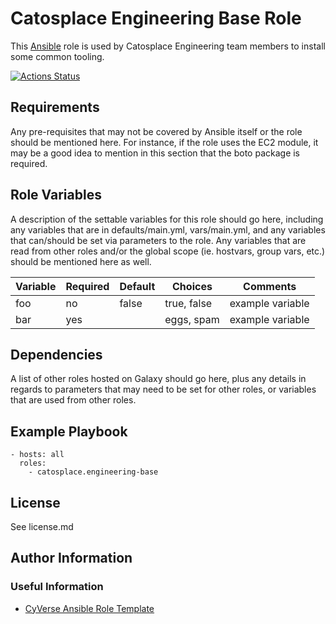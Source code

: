 # Catosplace Engineering Base Role
This [Ansible][1] role is used by Catosplace Engineering team members to install some common tooling.

[![Actions Status](https://github.com/catosplace/catosplace-engineering-base-role/workflows/build/badge.svg)](https://github.com/catosplace/catosplace-engineering-base-role/actions)

<!-- [![Ansible Galaxy](https://img.shields.io/badge/ansible--galaxy-name--of--my--role-blue.svg)](https://galaxy.ansible.com/Catosplace/engineering-base/) -->

## Requirements

Any pre-requisites that may not be covered by Ansible itself or the role should be mentioned here. For instance, if the role uses the EC2 module, it may be a good idea to mention in this section that the boto package is required.

## Role Variables

A description of the settable variables for this role should go here, including any variables that are in defaults/main.yml, vars/main.yml, and any variables that can/should be set via parameters to the role. Any variables that are read from other roles and/or the global scope (ie. hostvars, group vars, etc.) should be mentioned here as well.

| Variable                | Required | Default | Choices                   | Comments                                 |
|-------------------------|----------|---------|---------------------------|------------------------------------------|
| foo                     | no       | false   | true, false               | example variable                         |
| bar                     | yes      |         | eggs, spam                | example variable                         |

## Dependencies

A list of other roles hosted on Galaxy should go here, plus any details in regards to parameters that may need to be set for other roles, or variables that are used from other roles.

## Example Playbook

```
- hosts: all
  roles:
    - catosplace.engineering-base
```

## License

See license.md

## Author Information

### Useful Information

* [CyVerse Ansible Role Template](https://github.com/CyVerse-Ansible/ansible-role-template)

[1]: https://www.ansible.com